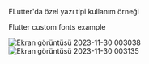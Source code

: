 FLutter'da özel yazı tipi kullanım örneği

Flutter custom fonts example


![Ekran görüntüsü 2023-11-30 003038](https://github.com/dousoftware/flutter_custom_fonts_example/assets/60797535/effc124a-3300-45df-82b8-9a15213206c6)
![Ekran görüntüsü 2023-11-30 003135](https://github.com/dousoftware/flutter_custom_fonts_example/assets/60797535/cd5e050d-c551-409f-9b86-a2ba6b92b375)

